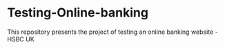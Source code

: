# Testing-Online-banking
This repository presents the project of testing an online banking website - HSBC UK

